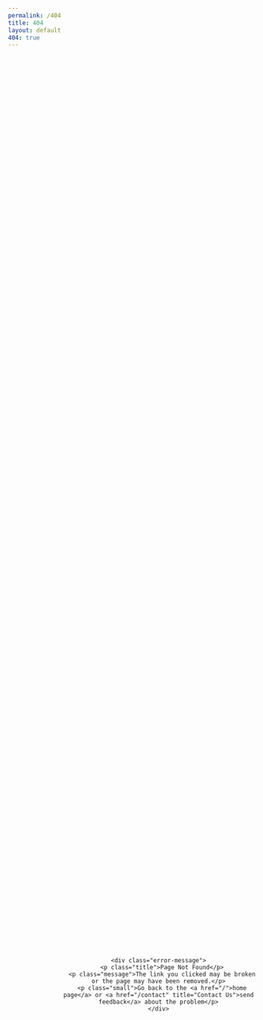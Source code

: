 ```yaml
---
permalink: /404
title: 404
layout: default
404: true
---
```


  <div class="error-message-container">

    <div class="error-message">
      <p class="title">Page Not Found</p>
      <p class="message">The link you clicked may be broken or the page may have been removed.</p>
      <p class="small">Go back to the <a href="/">home page</a> or <a href="/contact" title="Contact Us">send feedback</a> about the problem</p>
    </div>

  </div>


  <script src="//use.typekit.net/tdi5ghm.js" async=""></script>
  <script type="text/javascript">
    (function(d) {
      var config = {
          kitId: 'tdi5ghm',
          scriptTimeout: 3000
        },
        h = d.documentElement,
        t = setTimeout(function() {
          h.className = h.className.replace(/\bwf-loading\b/g, "") + " wf-inactive";
        }, config.scriptTimeout),
        tk = d.createElement("script"),
        f = false,
        s = d.getElementsByTagName("script")[0],
        a;
      h.className += " wf-loading";
      tk.src = '//use.typekit.net/' + config.kitId + '.js';
      tk.async = true;
      tk.onload = tk.onreadystatechange = function() {
        a = this.readyState;
        if (f || a && a != "complete" && a != "loaded") return;
        f = true;
        clearTimeout(t);
        try {
          Typekit.load(config)
        } catch (e) {}
      };
      s.parentNode.insertBefore(tk, s)
    })(document);
  </script>

  <link href="//fonts.googleapis.com/css?family=Open+Sans:300" rel="stylesheet" type="text/css">

  <style>
    .small,
    .title {
      letter-spacing: 1px;
      text-transform: uppercase
    }

    body,
    html {
      width: 100%;
      height: 100%
    }

    body {
      background: url(https://s3.amazonaws.com/www.invisionapp.com/assets/img/wallpapers/404.jpg) center center no-repeat fixed;
      background-size: cover;
      -webkit-font-smoothing: antialiased;
      margin: 0;
      display: table;
      vertical-align: middle
    }

    body a {
      color: #f36;
      text-decoration: none
    }

    body a:hover {
      color: #f42156
    }

    .error-message-container {
      position: relative;
      display: table-cell;
      vertical-align: middle;
      width: 100%;
      text-align: center
    }

    .error-message {
      max-width: 510px;
      margin: 0 auto;
      padding: 100px 20px 30px
    }

    .title {
      font: 600 45px/1.5em brandon-grotesque, sans-serif;
      color: #3b4450;
      margin-top: -240px;
      margin-bottom: 5px
    }

    .message {
      font: 300 30px/1.5em "Open Sans", open-sans, sans-serif;
      color: #fff
    }

    .small {
      font: 600 12px/1.5em brandon-grotesque, sans-serif;
      color: #747c83
    }

    @media(max-width:475px) {
      .title {
        font-size: 35px
      }

      .message {
        font-size: 20px
      }

      .small {
        width: 300px;
        margin-left: auto;
        margin-right: auto
      }
    }

    @media(max-height:750px) {
      .title {
        margin-top: -100px
      }
    }

    @media(max-height:580px) {
      .logo {
        top: 40px
      }
    }

    @media(max-height:500px) {
      .title {
        margin-top: 0
      }
    }

    @media(max-height:370px) {
      .logo {
        top: 20px
      }
    }
  </style>
  <style type="text/css">
    .tk-brandon-grotesque {
      font-family: "brandon-grotesque", sans-serif;
    }
  </style>
  <style type="text/css">
    @font-face {
      font-family: brandon-grotesque;
      src: url(https://use.typekit.net/af/1da05b/0000000000000000000132df/27/l?primer=7cdcb44be4a7db8877ffa5c0007b8dd865b3bbc383831fe2ea177f62257a9191&fvd=n4&v=3) format("woff2"), url(https://use.typekit.net/af/1da05b/0000000000000000000132df/27/d?primer=7cdcb44be4a7db8877ffa5c0007b8dd865b3bbc383831fe2ea177f62257a9191&fvd=n4&v=3) format("woff"), url(https://use.typekit.net/af/1da05b/0000000000000000000132df/27/a?primer=7cdcb44be4a7db8877ffa5c0007b8dd865b3bbc383831fe2ea177f62257a9191&fvd=n4&v=3) format("opentype");
      font-weight: 400;
      font-style: normal;
    }

    @font-face {
      font-family: brandon-grotesque;
      src: url(https://use.typekit.net/af/32d3ee/0000000000000000000132e0/27/l?primer=7cdcb44be4a7db8877ffa5c0007b8dd865b3bbc383831fe2ea177f62257a9191&fvd=i4&v=3) format("woff2"), url(https://use.typekit.net/af/32d3ee/0000000000000000000132e0/27/d?primer=7cdcb44be4a7db8877ffa5c0007b8dd865b3bbc383831fe2ea177f62257a9191&fvd=i4&v=3) format("woff"), url(https://use.typekit.net/af/32d3ee/0000000000000000000132e0/27/a?primer=7cdcb44be4a7db8877ffa5c0007b8dd865b3bbc383831fe2ea177f62257a9191&fvd=i4&v=3) format("opentype");
      font-weight: 400;
      font-style: italic;
    }

    @font-face {
      font-family: brandon-grotesque;
      src: url(https://use.typekit.net/af/8f4e31/0000000000000000000132e3/27/l?primer=7cdcb44be4a7db8877ffa5c0007b8dd865b3bbc383831fe2ea177f62257a9191&fvd=n7&v=3) format("woff2"), url(https://use.typekit.net/af/8f4e31/0000000000000000000132e3/27/d?primer=7cdcb44be4a7db8877ffa5c0007b8dd865b3bbc383831fe2ea177f62257a9191&fvd=n7&v=3) format("woff"), url(https://use.typekit.net/af/8f4e31/0000000000000000000132e3/27/a?primer=7cdcb44be4a7db8877ffa5c0007b8dd865b3bbc383831fe2ea177f62257a9191&fvd=n7&v=3) format("opentype");
      font-weight: 700;
      font-style: normal;
    }

    @font-face {
      font-family: brandon-grotesque;
      src: url(https://use.typekit.net/af/383ab4/0000000000000000000132e4/27/l?primer=7cdcb44be4a7db8877ffa5c0007b8dd865b3bbc383831fe2ea177f62257a9191&fvd=i7&v=3) format("woff2"), url(https://use.typekit.net/af/383ab4/0000000000000000000132e4/27/d?primer=7cdcb44be4a7db8877ffa5c0007b8dd865b3bbc383831fe2ea177f62257a9191&fvd=i7&v=3) format("woff"), url(https://use.typekit.net/af/383ab4/0000000000000000000132e4/27/a?primer=7cdcb44be4a7db8877ffa5c0007b8dd865b3bbc383831fe2ea177f62257a9191&fvd=i7&v=3) format("opentype");
      font-weight: 700;
      font-style: italic;
    }

    @font-face {
      font-family: brandon-grotesque;
      src: url(https://use.typekit.net/af/333a5f/0000000000000000000132db/27/l?primer=7cdcb44be4a7db8877ffa5c0007b8dd865b3bbc383831fe2ea177f62257a9191&fvd=n1&v=3) format("woff2"), url(https://use.typekit.net/af/333a5f/0000000000000000000132db/27/d?primer=7cdcb44be4a7db8877ffa5c0007b8dd865b3bbc383831fe2ea177f62257a9191&fvd=n1&v=3) format("woff"), url(https://use.typekit.net/af/333a5f/0000000000000000000132db/27/a?primer=7cdcb44be4a7db8877ffa5c0007b8dd865b3bbc383831fe2ea177f62257a9191&fvd=n1&v=3) format("opentype");
      font-weight: 100;
      font-style: normal;
    }

    @font-face {
      font-family: brandon-grotesque;
      src: url(https://use.typekit.net/af/2f8f3d/0000000000000000000132dd/27/l?primer=7cdcb44be4a7db8877ffa5c0007b8dd865b3bbc383831fe2ea177f62257a9191&fvd=n3&v=3) format("woff2"), url(https://use.typekit.net/af/2f8f3d/0000000000000000000132dd/27/d?primer=7cdcb44be4a7db8877ffa5c0007b8dd865b3bbc383831fe2ea177f62257a9191&fvd=n3&v=3) format("woff"), url(https://use.typekit.net/af/2f8f3d/0000000000000000000132dd/27/a?primer=7cdcb44be4a7db8877ffa5c0007b8dd865b3bbc383831fe2ea177f62257a9191&fvd=n3&v=3) format("opentype");
      font-weight: 300;
      font-style: normal;
    }

    @font-face {
      font-family: brandon-grotesque;
      src: url(https://use.typekit.net/af/d8f71f/0000000000000000000132e1/27/l?primer=7cdcb44be4a7db8877ffa5c0007b8dd865b3bbc383831fe2ea177f62257a9191&fvd=n5&v=3) format("woff2"), url(https://use.typekit.net/af/d8f71f/0000000000000000000132e1/27/d?primer=7cdcb44be4a7db8877ffa5c0007b8dd865b3bbc383831fe2ea177f62257a9191&fvd=n5&v=3) format("woff"), url(https://use.typekit.net/af/d8f71f/0000000000000000000132e1/27/a?primer=7cdcb44be4a7db8877ffa5c0007b8dd865b3bbc383831fe2ea177f62257a9191&fvd=n5&v=3) format("opentype");
      font-weight: 500;
      font-style: normal;
    }

    @font-face {
      font-family: brandon-grotesque;
      src: url(https://use.typekit.net/af/ba2c35/0000000000000000000132e2/27/l?primer=7cdcb44be4a7db8877ffa5c0007b8dd865b3bbc383831fe2ea177f62257a9191&fvd=i5&v=3) format("woff2"), url(https://use.typekit.net/af/ba2c35/0000000000000000000132e2/27/d?primer=7cdcb44be4a7db8877ffa5c0007b8dd865b3bbc383831fe2ea177f62257a9191&fvd=i5&v=3) format("woff"), url(https://use.typekit.net/af/ba2c35/0000000000000000000132e2/27/a?primer=7cdcb44be4a7db8877ffa5c0007b8dd865b3bbc383831fe2ea177f62257a9191&fvd=i5&v=3) format("opentype");
      font-weight: 500;
      font-style: italic;
    }
  </style>
  